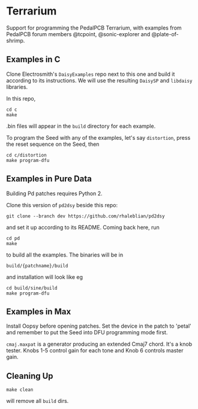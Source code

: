 Terrarium
=========
Support for programming the PedalPCB Terrarium, with examples from
PedalPCB forum members @tcpoint, @sonic-explorer and @plate-of-shrimp.

Examples in C
-------------
Clone Electrosmith's `DaisyExamples` repo next to this one and build it according to its instructions.
We will use the resulting `DaisySP` and `libdaisy` libraries.

In this repo,

    cd c
    make

.bin files will appear in the `build` directory for each example.

To program the Seed with any of the examples, let's say `distortion`,
press the reset sequence on the Seed, then

    cd c/distortion
    make program-dfu 


Examples in Pure Data
---------------------
Building Pd patches requires Python 2.

Clone this version of `pd2dsy` beside this repo:

    git clone --branch dev https://github.com/rhaleblian/pd2dsy

and set it up according to its README.
Coming back here, run

    cd pd
    make

to build all the examples. The binaries will be in

    build/{patchname}/build

and installation will look like eg

    cd build/sine/build
    make program-dfu


Examples in Max
---------------
Install Oopsy before opening patches.
Set the device in the patch to 'petal' and remember to put the Seed into DFU programming mode first.

`cmaj.maxpat` is a generator producing an extended Cmaj7 chord. It's a knob tester.
Knobs 1-5 control gain for each tone and Knob 6 controls master gain.


Cleaning Up
-----------
    make clean

will remove all `build` dirs.
